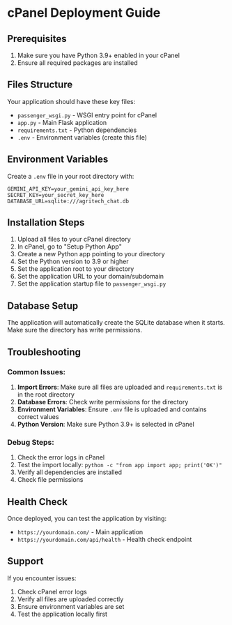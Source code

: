 # cPanel Deployment Guide

## Prerequisites

1. Make sure you have Python 3.9+ enabled in your cPanel
2. Ensure all required packages are installed

## Files Structure

Your application should have these key files:
- `passenger_wsgi.py` - WSGI entry point for cPanel
- `app.py` - Main Flask application
- `requirements.txt` - Python dependencies
- `.env` - Environment variables (create this file)

## Environment Variables

Create a `.env` file in your root directory with:

```
GEMINI_API_KEY=your_gemini_api_key_here
SECRET_KEY=your_secret_key_here
DATABASE_URL=sqlite:///agritech_chat.db
```

## Installation Steps

1. Upload all files to your cPanel directory
2. In cPanel, go to "Setup Python App"
3. Create a new Python app pointing to your directory
4. Set the Python version to 3.9 or higher
5. Set the application root to your directory
6. Set the application URL to your domain/subdomain
7. Set the application startup file to `passenger_wsgi.py`

## Database Setup

The application will automatically create the SQLite database when it starts. Make sure the directory has write permissions.

## Troubleshooting

### Common Issues:

1. **Import Errors**: Make sure all files are uploaded and `requirements.txt` is in the root directory
2. **Database Errors**: Check write permissions for the directory
3. **Environment Variables**: Ensure `.env` file is uploaded and contains correct values
4. **Python Version**: Make sure Python 3.9+ is selected in cPanel

### Debug Steps:

1. Check the error logs in cPanel
2. Test the import locally: `python -c "from app import app; print('OK')"`
3. Verify all dependencies are installed
4. Check file permissions

## Health Check

Once deployed, you can test the application by visiting:
- `https://yourdomain.com/` - Main application
- `https://yourdomain.com/api/health` - Health check endpoint

## Support

If you encounter issues:
1. Check cPanel error logs
2. Verify all files are uploaded correctly
3. Ensure environment variables are set
4. Test the application locally first 